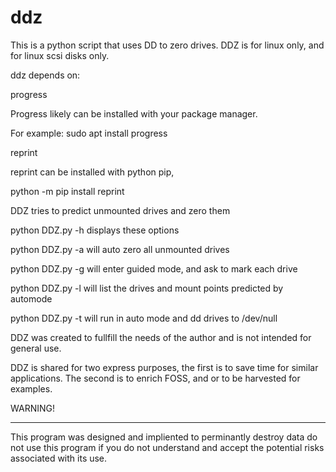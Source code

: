 # ddz
This is a python script that uses DD to zero drives. 
DDZ is for linux only, and for linux scsi disks only. 

ddz depends on:

progress 

Progress likely can be installed with your package manager. 

For example: sudo apt install progress 

reprint 

reprint can be installed with python pip,  

python -m pip install reprint 

DDZ tries to predict unmounted drives and zero them 


python DDZ.py -h displays these options 

python DDZ.py -a will auto zero all unmounted drives

python DDZ.py -g will enter guided mode, and ask to mark each drive 

python DDZ.py -l will list the drives and mount points predicted by automode

python DDZ.py -t will run in auto mode and dd drives to /dev/null 


DDZ was created to fullfill the needs of the author and is not intended for general use. 

DDZ is shared for two express purposes, the first is to save time for similar applications. 
The second is to enrich FOSS, and or to be harvested for examples. 

WARNING!

--------------------

This program was designed and impliented to perminantly destroy data do not use this program if you do not understand and accept the potential risks associated with its use. 

